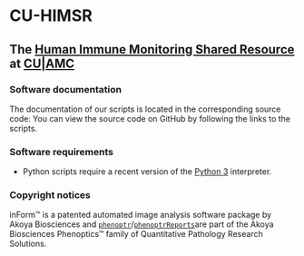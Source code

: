 # CU-HIMSR
## The [Human Immune Monitoring Shared Resource](https://medschool.cuanschutz.edu/immunology-immunotherapy/himsr) at [CU](https://www.ucdenver.edu/)|[AMC](https://www.cuanschutz.edu/)

### Software documentation
The documentation of our scripts is located in the corresponding source code: You can view the source code on GitHub by following the links to the scripts.

### Software requirements
* Python scripts require a recent version of the [Python 3](https://www.python.org/downloads/) interpreter.

### Copyright notices
inForm™ is a patented automated image analysis software package by Akoya Biosciences and [`phenoptr`](https://github.com/akoyabio/phenoptr)/[`phenoptrReports`](https://github.com/akoyabio/phenoptrReports)are part of the Akoya Biosciences Phenoptics™ family of Quantitative Pathology Research Solutions.

